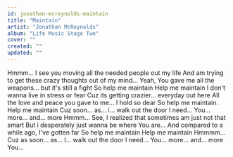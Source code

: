 ```yaml
---
id: jonathan-mcreynolds-maintain
title: "Maintain"
artist: "Jonathan McReynolds"
album: "Life Music Stage Two"
cover: ""
created: ""
updated: ""
---
```


Hmmm...
I see you moving all the needed people out my life
And am trying to get these crazy thoughts out of my mind...
Yeah, You gave me all the weapons... but it's still a fight
So help me maintain
Help me maintain
I don't wanna live in stress or fear
Cuz its getting crazier... everyday out here
All the love and peace you gave to me... I hold so dear
So help me maintain.
Help me maintain
Cuz soon... as... i... walk out the door
I need... You... more... and... more
Hmmm...
See, I realized that sometimes am just not that smart
But i desperately just wanna be where You are...
And compared to a while ago, I've gotten far
So help me maintain
Help me maintain
Hmmmm...
Cuz as soon... as... I... walk out the door
I need... You... more... and... more
You...